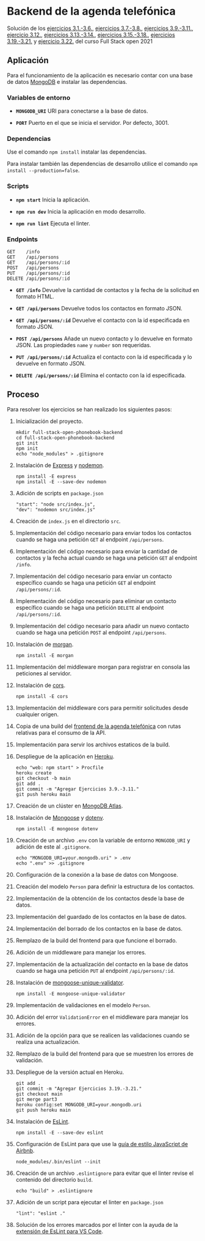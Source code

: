 # Backend de la agenda telefónica

Solución de los [ejercicios 3.1.-3.6.](https://fullstackopen.com/es/part3/node_js_y_express#ejercicios-3-1-3-6), [ejercicios 3.7.-3.8.](https://fullstackopen.com/es/part3/node_js_y_express#ejercicios-3-7-3-8), [ejercicios 3.9.-3.11.](https://fullstackopen.com/es/part3/implementacion_de_la_aplicacion_en_internet#ejercicios-3-9-3-11), [ejercicio 3.12.](https://fullstackopen.com/es/part3/guardando_datos_en_mongo_db#ejercicio-3-12), [ejercicios 3.13.-3.14.](https://fullstackopen.com/es/part3/guardando_datos_en_mongo_db#ejercicios-3-13-3-14), [ejercicios 3.15.-3.18.](https://fullstackopen.com/es/part3/guardando_datos_en_mongo_db#ejercicios-3-15-3-18), [ejercicios 3.19.-3.21.](https://fullstackopen.com/es/part3/validacion_y_es_lint#ejercicios-3-19-3-21) y [ejercicio 3.22.](https://fullstackopen.com/es/part3/validacion_y_es_lint#ejercicio-3-22) del curso Full Stack open 2021

## Aplicación

Para el funcionamiento de la aplicación es necesario contar con una base de datos [MongoDB](https://www.mongodb.com/) e instalar las dependencias.

### Variables de entorno

- **`MONGODB_URI`** URI para conectarse a la base de datos.

- **`PORT`** Puerto en el que se inicia el servidor. Por defecto, 3001.

### Dependencias

Use el comando `npm install` instalar las dependencias.

Para instalar también las dependencias de desarrollo utilice el comando `npm install --production=false`.

### Scripts

- **`npm start`** Inicia la aplicación.

- **`npm run dev`** Inicia la aplicación en modo desarrollo.

- **`npm run lint`** Ejecuta el linter.

### Endpoints

```
GET    /info
GET    /api/persons
GET    /api/persons/:id
POST   /api/persons
PUT    /api/persons/:id
DELETE /api/persons/:id
```

- **`GET /info`** Devuelve la cantidad de contactos y la fecha de la solicitud en formato HTML.

- **`GET /api/persons`** Devuelve todos los contactos en formato JSON.

- **`GET /api/persons/:id`** Devuelve el contacto con la id especificada en formato JSON.

- **`POST /api/persons`** Añade un nuevo contacto y lo devuelve en formato JSON. Las propiedades `name` y `number` son requeridas.

- **`PUT /api/persons/:id`** Actualiza el contacto con la id especificada y lo devuelve en formato JSON.

- **`DELETE /api/persons/:id`** Elimina el contacto con la id especificada.

## Proceso

Para resolver los ejercicios se han realizado los siguientes pasos:

1. Inicialización del proyecto.

   ```
   mkdir full-stack-open-phonebook-backend
   cd full-stack-open-phonebook-backend
   git init
   npm init
   echo "node_modules" > .gitignore
   ```

2. Instalación de [Express](https://expressjs.com/) y [nodemon](https://github.com/remy/nodemon).

   ```
   npm install -E express
   npm install -E --save-dev nodemon
   ```

3. Adición de scripts en `package.json`

   ```
   "start": "node src/index.js",
   "dev": "nodemon src/index.js"
   ```

4. Creación de `index.js` en el directorio `src`.

5. Implementación del código necesario para enviar todos los contactos cuando se haga una petición `GET` al endpoint `/api/persons`.

6. Implementación del código necesario para enviar la cantidad de contactos y la fecha actual cuando se haga una petición `GET` al endpoint `/info`.

7. Implementación del código necesario para enviar un contacto específico cuando se haga una petición `GET` al endpoint `/api/persons/:id`.

8. Implementación del código necesario para eliminar un contacto específico cuando se haga una petición `DELETE` al endpoint `/api/persons/:id`.

9. Implementación del código necesario para añadir un nuevo contacto cuando se haga una petición `POST` al endpoint `/api/persons`.

10. Instalación de [morgan](https://github.com/expressjs/morgan).

    ```
    npm install -E morgan
    ```

11. Implementación del middleware morgan para registrar en consola las peticiones al servidor.

12. Instalación de [cors](https://github.com/expressjs/cors).

    ```
    npm install -E cors
    ```

13. Implementación del middleware cors para permitir solicitudes desde cualquier origen.

14. Copia de una build del [frontend de la agenda telefónica](https://github.com/alfredogonzalezmartinez/full-stack-open/tree/main/part2/phonebook) con rutas relativas para el consumo de la API.

15. Implementación para servir los archivos estaticos de la build.

16. Despliegue de la aplicación en [Heroku](https://heroku.com).

    ```
    echo "web: npm start" > Procfile
    heroku create
    git checkout -b main
    git add .
    git commit -m "Agregar Ejercicios 3.9.-3.11."
    git push heroku main
    ```

17. Creación de un clúster en [MongoDB Atlas](https://www.mongodb.com/atlas/database).

18. Instalación de [Mongoose](https://mongoosejs.com/) y [dotenv](https://github.com/motdotla/dotenv).

    ```
    npm install -E mongoose dotenv
    ```

19. Creación de un archivo `.env` con la variable de entorno `MONGODB_URI` y adición de este al `.gitignore`.

    ```
    echo "MONGODB_URI=your.mongodb.uri" > .env
    echo ".env" >> .gitignore
    ```

20. Configuración de la conexión a la base de datos con Mongoose.

21. Creación del modelo `Person` para definir la estructura de los contactos.

22. Implementación de la obtención de los contactos desde la base de datos.

23. Implementación del guardado de los contactos en la base de datos.

24. Implementación del borrado de los contactos en la base de datos.

25. Remplazo de la build del frontend para que funcione el borrado.

26. Adición de un middleware para manejar los errores.

27. Implementación de la actualización del contacto en la base de datos cuando se haga una petición `PUT` al endpoint `/api/persons/:id`.

28. Instalación de [mongoose-unique-validator](https://github.com/blakehaswell/mongoose-unique-validator).

    ```
    npm install -E mongoose-unique-validator
    ```

29. Implementación de validaciones en el modelo `Person`.

30. Adición del error `ValidationError` en el middleware para manejar los errores.

31. Adición de la opción para que se realicen las validaciones cuando se realiza una actualización.

32. Remplazo de la build del frontend para que se muestren los errores de validación.

33. Despliegue de la versión actual en Heroku.

    ```
    git add .
    git commit -m "Agregar Ejercicios 3.19.-3.21."
    git checkout main
    git merge part3
    heroku config:set MONGODB_URI=your.mongodb.uri
    git push heroku main
    ```

34. Instalación de [EsLint](https://eslint.org/).

    ```
    npm install -E --save-dev eslint
    ```

35. Configuración de EsLint para que use la [guía de estilo JavaScript de Airbnb](https://github.com/airbnb/javascript).

    ```
    node_modules/.bin/eslint --init
    ```

36. Creación de un archivo `.eslintignore` para evitar que el linter revise el contenido del directorio `build`.

    ```
    echo "build" > .eslintignore
    ```

37. Adición de un script para ejecutar el linter en `package.json`

    ```
    "lint": "eslint ."
    ```

38. Solución de los errores marcados por el linter con la ayuda de la [extensión de EsLint para VS Code](https://marketplace.visualstudio.com/items?itemName=dbaeumer.vscode-eslint).
